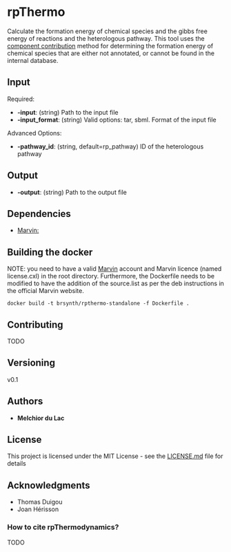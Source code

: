 # rpThermo

Calculate the formation energy of chemical species and the gibbs free energy of reactions and the heterologous pathway. This tool uses the [component contribution](https://gitlab.com/elad.noor/component-contribution) method for determining the formation energy of chemical species that are either not annotated, or cannot be found in the internal database.  

## Input

Required:
* **-input**: (string) Path to the input file
* **-input_format**: (string) Valid options: tar, sbml. Format of the input file

Advanced Options:
* **-pathway_id**: (string, default=rp_pathway) ID of the heterologous pathway

## Output

* **-output**: (string) Path to the output file 

## Dependencies

* [Marvin:](https://chemaxon.com/products/marvin)

## Building the docker

NOTE: you need to have a valid [Marvin](https://chemaxon.com/products/marvin/download) account and Marvin licence (named license.cxl) in the root directory. Furthermore, the Dockerfile needs to be modified to have the addition of the source.list as per the deb instructions in the official Marvin website.

```
docker build -t brsynth/rpthermo-standalone -f Dockerfile .
```

## Contributing

TODO

## Versioning

v0.1

## Authors

* **Melchior du Lac** 

## License

This project is licensed under the MIT License - see the [LICENSE.md](LICENSE.md) file for details

## Acknowledgments

* Thomas Duigou
* Joan Hérisson

### How to cite rpThermodynamics?

TODO